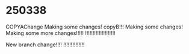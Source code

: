 # 250338
COPYAChange Making some changes!
copyB!!! Making some changes!
Making some more changes!!!!!
!!!!!!!!!!!!!!!!!!!!

New branch change!!!!
!!!!!!!!!!!!!!

